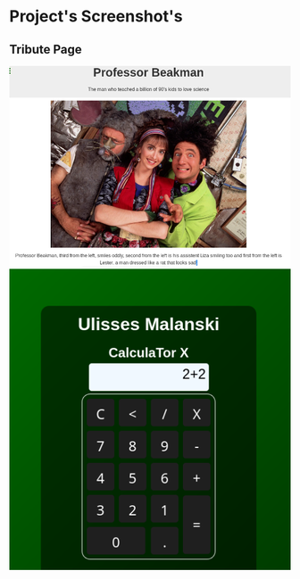 # Project's Screenshot's  
  
## Tribute Page    
  
<img src="tribute-page.png">
          
<img src="calculator.png">
